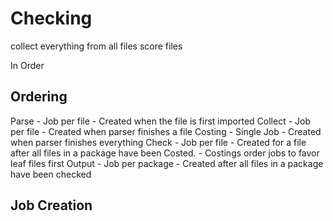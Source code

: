 
# Checking

collect everything from all files
score files


In Order

## Ordering

Parse
    - Job per file
    - Created when the file is first imported
Collect
    - Job per file
    - Created when parser finishes a file
Costing
    - Single Job
    - Created when parser finishes everything
Check
    - Job per file
    - Created for a file after all files in a package have been Costed.
    - Costings order jobs to favor leaf files first
Output
    - Job per package
    - Created after all files in a package have been checked

## Job Creation
